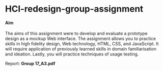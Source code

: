 # HCI-redesign-group-assignment

#### Aim 
The aims of this assignment were to develop and evaluate a prototype design as a mockup Web 
interface. The assignment allows you to practice skills in high fidelity design, Web technology, 
HTML, CSS, and JavaScript.  It will require application of previously learned skills in domain 
familiarisation and ideation. Lastly, you will practice techniques of usage testing.

Report: **Group 17_A3.pdf**
